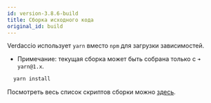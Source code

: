 ```yaml
---
id: version-3.8.6-build
title: Сборка исходного кода
original_id: build
---
```

Verdaccio использует `yarn` вместо `npm` для загрузки зависимостей.

* Примечание: текущая сборка может быть собрана только с `➜ yarn@1.x`.

```bash
  yarn install
```

Посмотреть весь список скриптов сборки можно [здесь](https://github.com/verdaccio/verdaccio/wiki/Build-Source-Code).